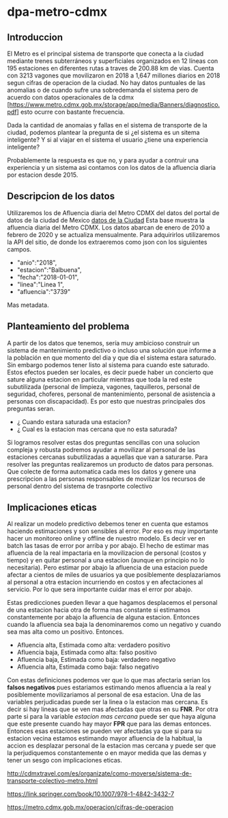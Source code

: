 # dpa-metro-cdmx

## Introduccion 

El Metro es el principal sistema de transporte que conecta a la ciudad mediante trenes subterráneos y superficiales organizados en 12 líneas con 195 estaciones en diferentes rutas a traves de 200.88 km de vias. Cuenta con 3213 vagones que movilizaron en 2018 a 1,647 millones diarios en 2018 segun cifras de operacion de la ciudad. No hay datos puntuales de las anomalias o de cuando sufre una sobredemanda el sistema pero de acuerdo con datos operacionales de la cdmx [https://www.metro.cdmx.gob.mx/storage/app/media/Banners/diagnostico.pdf] esto ocurre con bastante frecuencia.

Dada la cantidad de anomaias y fallas en el sistema de transporte de la ciudad, podemos plantear la pregunta de si ¿el sistema es un sitema inteligente? Y si al viajar en el sistema  el usuario ¿tiene una experiencia inteligente?

Probablemente la respuesta es que no, y para ayudar a contruir una experiencia y un sistema asi contamos con los datos de la afluencia diaria por estacion desde 2015. 

## Descripcion de los datos

Utilizaremos los de Afluencia diaria del Metro CDMX del datos del portal de datos de la ciudad de Mexico [datos de la Ciudad](https://datos.cdmx.gob.mx) Esta base muestra la afluencia diaria del Metro CDMX. Los datos abarcan de enero de 2010 a febrero de 2020 y se actualiza mensualmente. Para adquirirlos utilizaremos la API del sitio, de donde los extraeremos como json con los siguientes campos.

- "anio":"2018",
- "estacion":"Balbuena",
- "fecha":"2018-01-01",
- "linea":"Linea 1",
- "afluencia":"3739"

Mas metadata. 

## Planteamiento del problema

A partir de los datos que tenemos, sería muy ambicioso construir un sistema de mantenimiento predictivo o incluso una solución que informe a la población en que momento del dia y que dia el sistema estara saturado. Sin embargo podemos tener listo al sistema para cuando este saturado. Estos efectos pueden ser locales, es decir puede haber un concierto que sature alguna estacion en particular mientras que toda la red este subutilizada (personal de limpieza, vagones, taquilleros, personal de seguridad, choferes, personal de mantenimiento, personal de asistencia a personas con discapacidad). Es por esto que nuestras principales dos preguntas seran.

- ¿ Cuando estara saturada una estacion?
- ¿ Cual es la estacion mas cercana que no esta saturada?

Si logramos resolver estas dos preguntas sencillas con una solucion compleja y robusta podremos ayudar a movilizar al personal de las estaciones cercanas subutilizadas a aquellas que van a saturarse. Para resolver las preguntas realizaremos un producto de datos para personas. Que colecte de forma automatica cada mes los datos y genere una prescripcion a las personas responsables de movilizar los recursos de personal dentro del sistema de trasnporte colectivo

## Implicaciones eticas

Al realizar un modelo predictivo debemos tener en cuenta que estamos haciendo estimaciones y son sensibles al error. Por eso es muy importante hacer un monitoreo online y offline de nuestro modelo. Es decir ver en batch las tasas de error por arriba y por abajo. El hecho de estimar mas afluencia de la real impactaria en la movilizacion de personal (costos y tiempo) y en quitar personal a una estacion (aunque en principio no lo necesitaria). Pero estimar por abajo la afluencia de una estacion puede afectar a cientos de miles de usuarios ya que posiblemente desplazariamos al personal a otra estacion incurriendo en costos y en afectaciones al servicio. Por lo que sera importante cuidar mas el error por abajo.

Estas predicciones pueden llevar a que hagamos desplacemos el personal de una estacion hacia otra de forma mas constante si estimamos constantemente por abajo la afluencia de alguna estacion. Entonces cuando la afluencia sea baja la denominaremos como un negativo y cuando sea mas alta como un positivo. Entonces.

- Afluencia alta, Estimada como alta: verdadero positivo
- Afluencia baja, Estimada como alta: falso positivo
- Afluencia baja, Estimada como baja: verdadero negativo
- Afluencia alta, Estimada como baja: falso negativo

Con estas definiciones podemos ver que lo que mas afectaria serian los **falsos negativos** pues estariamos estimando menos afluencia a la real y posiblemente movilizariamos al personal de esa estacion. Una de las variables perjudicadas puede ser la linea o la estacion mas cercana. Es decir si hay lineas que se ven mas afectadas que otras en su **FNR**. Por otra parte si para la variable *estacion mas cercana* puede ser que haya alguna que este presente cuando hay mayor **FPR** que para las demas entonces. Entonces esas estaciones se pueden ver afectadas ya que si para su estacion vecina estamos estimando mayor afluencia de la habitual, la accion es desplazar personal de la estacion mas cercana y puede ser que la perjudiquemos constantemente o en mayor medida que las demas y tener un sesgo con implicaciones eticas.
















http://cdmxtravel.com/es/organizate/como-moverse/sistema-de-transporte-colectivo-metro.html

https://link.springer.com/book/10.1007/978-1-4842-3432-7

https://metro.cdmx.gob.mx/operacion/cifras-de-operacion
